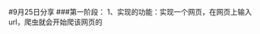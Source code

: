 #9月25日分享
###第一阶段：
	1、实现的功能：实现一个网页，在网页上输入url，爬虫就会开始爬该网页的<head><body><title>标签中的中文内容，并将爬到的内容和输入url一并存入数据库中。
![](https://raw.githubusercontent.com/StarryPath/9.25fenxiang/master/9.25-001.png) 
2、主要代码：
a.正则选择中文：

       def parse(self, response):
           
            item=PhpspiderItem()

            item['title'] = response.xpath('/html/head/title').re(u'[\u4e00-\u9fa5]')
            item['head'] = response.xpath('/html/head').re(u'[\u4e00-\u9fa5]')
            item['body'] =response.xpath('/html/body').re(u'[\u4e00-\u9fa5]')
            item['body']=  ''.join(item['body'])
            item['head'] = ''.join(item['head'])
            item['title'] = ''.join(item['title'])


            yield item
            
 
 
 b.手动输入参数（url）：
 
	     def __init__(self,category=None,*args,**kwargs):
	        super(phpSpider, self).__init__(*args, **kwargs)
	        self.start_urls = ["%s" % category]
	        
	            
c.php执行系统命令：

	$url=$_POST["url"];
	
	$program="sudo scrapy crawl phpspider -a category=".$url." -o a.json";
	
	exec($program);
	
此处执行系统命令的用户是www-data，由于权限问题，一些操作比如插入数据库会失败，所以需要将www-data的权限提高，使其可以执行sudo命令。

![](https://raw.githubusercontent.com/StarryPath/9.25fenxiang/master/9.25002.png) 
###第二阶段：

1、实现功能：从数据库中读取url，进行爬取，再入库。
2、spider.py的代码:
	
	class DmozSpider(scrapy.Spider):
	    name = "dmoz"
	    global urls,url
	    urls=[]
	    try:
	        con = MySQLdb.connect(
	                host='localhost',
	                port=3306,
	                user='root',
	                passwd='',
	                db='test'
	                )
	        print "connect db successfully!"
	
	    except:
	        print "connect db failed!"
	    with con:
	        cur=con.cursor()
	        cur.execute("select siteName from grabsite")
	        rows=cur.fetchall()
	
	        for row in rows:
	            url = str(row)[2:-3]
	            urls.append(url)
	
	    start_urls=urls[:]
	
	    urls.reverse()
	    print start_urls
	    def parse(self, response):
	
	
	            item=DmozItem()
	
	            item['title'] = response.xpath('/html/head/title').re(u'[\u4e00-\u9fa5]')
	            item['head'] = response.xpath('/html/head').re(u'[\u4e00-\u9fa5]')
	            item['body'] =response.xpath('/html/body').re(u'[\u4e00-\u9fa5]')
	            item['body']=  ''.join(item['body'])
	            item['head'] = ''.join(item['head'])
	            item['title'] = ''.join(item['title'])
	            item['Url']=urls.pop()
	
	            yield item
	            
	            
3.更新数据库：
	   
	    def insert_into_table(self, conn, item):
	
	            sql = "update grabsite set title=%s,head=%s,body=%s where siteName=%s"
	            param = ([item['title'], item['head'],item['body'],item['Url']])
	            conn.execute(sql, param)
	
4.待解决的问题：
我本以为可以实现预期的功能，但是：
a、由于scrapy爬虫是异步爬取的，效率虽然可以保证，但是顺序是乱的：
![](https://raw.githubusercontent.com/StarryPath/9.25fenxiang/master/9.25-003.png) 

b、404，503等无法访问网站的情况没有入库。

